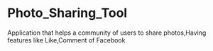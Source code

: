 Photo_Sharing_Tool
==================

Application that helps a community of users to share photos,Having features like Like,Comment of Facebook
